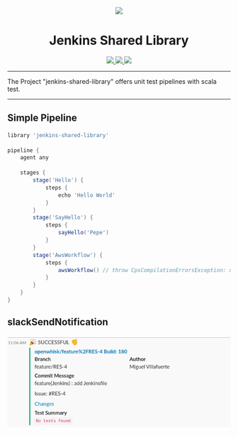 <p align="center"><img width="200" src="https://raw.githubusercontent.com/mvillafuertem/jenkins-shared-library/master/jenkins-icon.svg"/></p>
<h1 align="center">Jenkins Shared Library</h1>
<p align="center">
  <a href="https://github.com/scala/scala/releases">
    <img src="https://img.shields.io/badge/scala-2.13.3-red.svg?logo=scala&logoColor=red"/>
  </a>  
  <a href="https://www.oracle.com/technetwork/java/javase/11all-relnotes-5013287.html">
    <img src="https://img.shields.io/badge/jdk-11.0.8-orange.svg?logo=java&logoColor=white"/>
  </a>
  <a href="https://github.com/mvillafuertem/jenkins-shared-library/actions?query=workflow%3A%22scalaci%22">
    <img src="https://github.com/mvillafuertem/jenkins-shared-library/workflows/scalaci/badge.svg"/>
  </a>
</p> 

****

The Project "jenkins-shared-library" offers unit test pipelines with scala test.

****

## Simple Pipeline

```groovy
library 'jenkins-shared-library'

pipeline {
    agent any

    stages {
        stage('Hello') {
            steps {
                echo 'Hello World'
            }
        }
        stage('SayHello') {
            steps {
                sayHello('Pepe')
            }
        }
        stage('AwsWorkflow') {
            steps {
                awsWorkflow() // throw CpsCompilationErrorsException: unable to resolve class io.github.io.github.mvillafuertem.aws.AwsWorkflow
            }
        }
    }
}
```

## slackSendNotification

![doc/slack-notification.png](doc/slack-notification.png)
